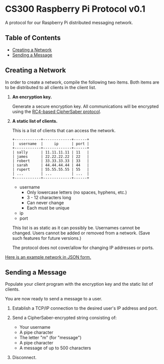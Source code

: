 CS300 Raspberry Pi Protocol v0.1
================================
A protocol for our Raspberry Pi distributed messaging network.

Table of Contents
-----------------
 * [Creating a Network](#creating-a-network)
 * [Sending a Message](#sending-a-message)

Creating a Network
------------------
In order to create a network, compile the following two items.  Both items
are to be distributed to all clients in the client list.

1. **An encryption key.**

	Generate a secure encryption key.  All communications will be encrypted
	using the [RC4-based CipherSaber protocol](https://en.wikipedia.org/wiki/CipherSaber).

2. **A static list of clients.**

	This is a list of clients that can access the network.

	```
	+------------+-------------+------+
	|  username  |     ip      | port |
	+------------+-------------+------+
	| sally      | 11.11.11.11 | 11   |
	| james      | 22.22.22.22 | 22   |
	| robert     | 33.33.33.33 | 33   |
	| sarah      | 44.44.44.44 | 44   |
	| rupert     | 55.55.55.55 | 55   |
	| ...        | ...         | ...  |
	+------------+-------------+------+
	```

	* username
		* Only lowercase letters (no spaces, hyphens, etc.)
		* 3 - 12 characters long
		* Can never change
		* Each must be unique
	* ip
	* port

	This list is as static as it can possibly be.  Usernames cannot be changed.
	Users cannot be added or removed from a network.  (Save such features for
	future versions.)

	The protocol does not cover/allow for changing IP addresses or ports.

[Here is an example network in JSON form.](https://github.com/JVMartin/cs300-protocol/blob/master/network.json)

Sending a Message
-----------------------
Populate your client program with the encryption key and the static list of
clients.

You are now ready to send a message to a user.

1. Establish a TCP/IP connection to the desired user's IP address and port.

2. Send a CipherSaber-encrypted string consisting of:

	* Your username
	* A pipe character
	* The letter "m" (for "message")
	* A pipe character
	* A message of up to 500 characters

3. Disconnect.
